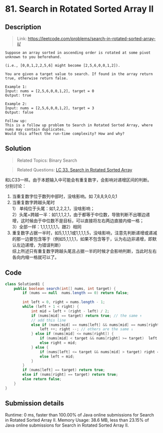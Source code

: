 # 81. Search in Rotated Sorted Array II

## Description

> Link: https://leetcode.com/problems/search-in-rotated-sorted-array-ii/

```
Suppose an array sorted in ascending order is rotated at some pivot unknown to you beforehand.

(i.e., [0,0,1,2,2,5,6] might become [2,5,6,0,0,1,2]).

You are given a target value to search. If found in the array return true, otherwise return false.

Example 1:
Input: nums = [2,5,6,0,0,1,2], target = 0
Output: true

Example 2:
Input: nums = [2,5,6,0,0,1,2], target = 3
Output: false

Follow up:
This is a follow up problem to Search in Rotated Sorted Array, where nums may contain duplicates.
Would this affect the run-time complexity? How and why?

```


## Solution

> Related Topics: Binary Search

> Related Questions: [LC 33. ](https://leetcode.com/problems/search-in-rotated-sorted-array/)[Search in Rotated Sorted Array](https://leetcode.com/problems/search-in-rotated-sorted-array/)

和LC33一样。由于本题输入中可能会有重复数字，会影响对递增区间的判断。<br>
分别讨论：<br>
1. 当重复数字位于数列中部时，没啥影响。如 7,8,8,9,0,0,1<br>
2. 当重复数字跨越头尾时<br>
1） 单纯位于头尾：如1,2,2,2,1，没啥影响；<br>
2）头尾+跨越一半：如1,1,1,2,1，由于都等于中位数，导致判断不出哪边递增，这时候由于中位数不是目标，可以直接将左右两边直接内缩一格；<br>
3）全部一样：1,1,1,1,1,1,1，跟2）相同<br>
3. 重复数字占据一半时，如5,1,1,1,1或1,1,1,1,5，没啥影响，注意先判断递增或递减的那一边要包含等于（例如5,1,1,1,1，如果不包含等于，认为右边非递增，即默认左边递增，为错误判断）<br>
综上所述只有重复数字跨越头尾且占据一半的时候才会影响判断，当此时左右各向内缩一格就可以了。<br>

## Code

```java
class Solution81 {
    public boolean search(int[] nums, int target) {
        if (nums == null  nums.length == 0) return false;
        
        int left = 0, right = nums.length - 1;
        while (left + 1 < right) {
            int mid = left + (right - left) / 2;
            if (nums[mid] == target) return true; // the same ↑
          	// add this line
            else if (nums[mid] == nums[left] && nums[mid] == nums[right]) {
                left ++; right --; // others are the same ↓
            } else if (nums[mid] <= nums[right]) {
                if (nums[mid] < target && nums[right] >= target)  left = mid;
                else right = mid;
            } else {
                if (nums[left] <= target && nums[mid] > target) right = mid;
                else left = mid;
            }
        }
        if (nums[left] == target) return true;
        else if (nums[right] == target) return true;
        else return false;
    }
}
```


## Submission details
Runtime: 0 ms, faster than 100.00% of Java online submissions for Search in Rotated Sorted Array II.
Memory Usage: 38.6 MB, less than 23.15% of Java online submissions for Search in Rotated Sorted Array II.
